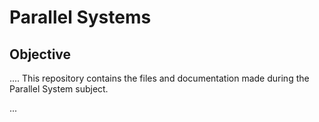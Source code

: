# Parallel Systems

## Objective

....
This repository contains the files and documentation made during the Parallel System subject.

...
